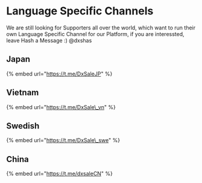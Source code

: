 # Language Specific Channels

We are still looking for Supporters all over the world, which want to run their own Language Specific Channel for our Platform, if you are interessted, leave Hash a Message :\) @dxshas

## Japan

{% embed url="https://t.me/DxSaleJP" %}

## Vietnam

{% embed url="https://t.me/DxSale\_vn" %}

## Swedish

{% embed url="https://t.me/DxSale\_swe" %}

## China

{% embed url="https://t.me/dxsaleCN" %}



